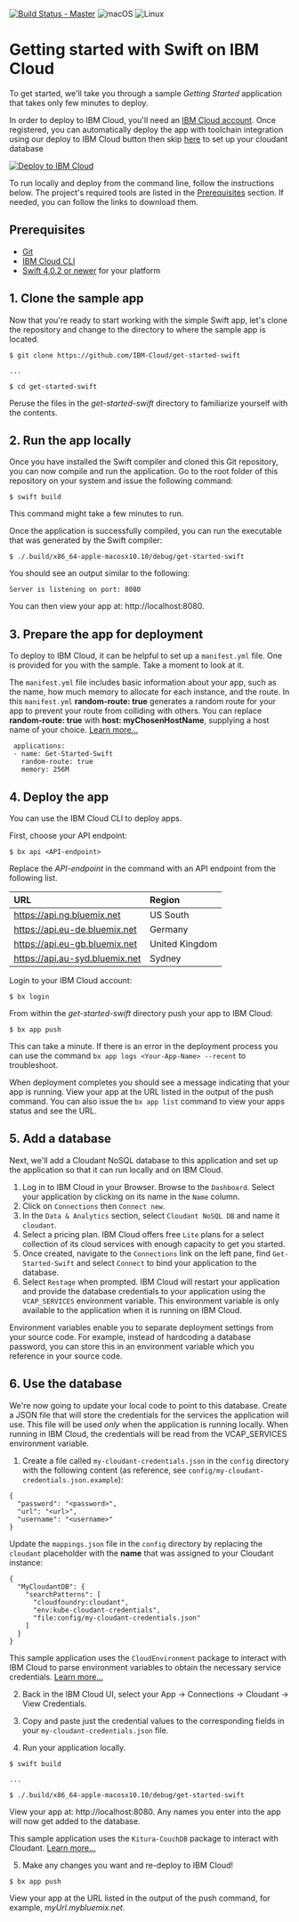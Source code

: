 [![Build Status - Master](https://travis-ci.org/IBM-Cloud/get-started-swift.svg?branch=master)](https://travis-ci.org/IBM-Cloud/get-started-swift)
![macOS](https://img.shields.io/badge/os-macOS-green.svg?style=flat)
![Linux](https://img.shields.io/badge/os-linux-green.svg?style=flat)

# Getting started with Swift on IBM Cloud
To get started, we'll take you through a sample *Getting Started* application that takes only few minutes to deploy.

In order to deploy to IBM Cloud, you'll need an [IBM Cloud account](https://console.ng.bluemix.net/registration/). Once registered, you can automatically deploy the app with toolchain integration using our deploy to IBM Cloud button then skip [here](#5-add-a-database) to set up your cloudant database

[![Deploy to IBM Cloud](https://bluemix.net/deploy/button.png)](https://bluemix.net/deploy?repository=https://github.com/IBM-Cloud/get-started-swift&branch=master)

To run locally and deploy from the command line, follow the instructions below. The project's required tools are listed in the [Prerequisites](#prerequisites) section. If needed, you can follow the links to download them.

## Prerequisites

* [Git](https://git-scm.com/downloads)
* [IBM Cloud CLI](https://console.bluemix.net/docs/cli/reference/bluemix_cli/all_versions.html#bluemix-cli-installer-downloads)
* [Swift 4.0.2 or newer](https://swift.org/download/) for your platform

## 1. Clone the sample app

Now that you're ready to start working with the simple Swift app, let's clone the repository and change to the directory to where the sample app is located.

```
$ git clone https://github.com/IBM-Cloud/get-started-swift

...

$ cd get-started-swift
```

Peruse the files in the *get-started-swift* directory to familiarize yourself with the contents.

## 2. Run the app locally

Once you have installed the Swift compiler and cloned this Git repository, you can now compile and run the application. Go to the root folder of this repository on your system and issue the following command:

```shell
$ swift build
```

This command might take a few minutes to run.

Once the application is successfully compiled, you can run the executable that was generated by the Swift compiler:
```
$ ./.build/x86_64-apple-macosx10.10/debug/get-started-swift
```

You should see an output similar to the following:

```
Server is listening on port: 8080
```

You can then view your app at: http://localhost:8080.

## 3. Prepare the app for deployment

To deploy to IBM Cloud, it can be helpful to set up a `manifest.yml` file. One is provided for you with the sample. Take a moment to look at it.

The `manifest.yml` file includes basic information about your app, such as the name, how much memory to allocate for each instance, and the route. In this `manifest.yml` **random-route: true** generates a random route for your app to prevent your route from colliding with others. You can replace **random-route: true** with **host: myChosenHostName**, supplying a host name of your choice. [Learn more...](https://console.bluemix.net/docs/manageapps/depapps.html#appmanifest)

```
 applications:
 - name: Get-Started-Swift
   random-route: true
   memory: 256M
```

## 4. Deploy the app

You can use the IBM Cloud CLI to deploy apps.

First, choose your API endpoint:

```
$ bx api <API-endpoint>
```

Replace the *API-endpoint* in the command with an API endpoint from the following list.

|URL                             |Region          |
|:-------------------------------|:---------------|
| https://api.ng.bluemix.net     | US South       |
| https://api.eu-de.bluemix.net  | Germany        |
| https://api.eu-gb.bluemix.net  | United Kingdom |
| https://api.au-syd.bluemix.net | Sydney         |

Login to your IBM Cloud account:

```
$ bx login
```

From within the *get-started-swift* directory push your app to IBM Cloud:

```
$ bx app push
```

This can take a minute. If there is an error in the deployment process you can use the command `bx app logs <Your-App-Name> --recent` to troubleshoot.

When deployment completes you should see a message indicating that your app is running.  View your app at the URL listed in the output of the push command.  You can also issue the `bx app list` command to view your apps status and see the URL.

## 5. Add a database

Next, we'll add a Cloudant NoSQL database to this application and set up the application so that it can run locally and on IBM Cloud.

1. Log in to IBM Cloud in your Browser. Browse to the `Dashboard`. Select your application by clicking on its name in the `Name` column.
2. Click on `Connections` then `Connect new`.
3. In the `Data & Analytics` section, select `Cloudant NoSQL DB` and name it `cloudant`.
4. Select a pricing plan. IBM Cloud offers free `Lite` plans for a select collection of its cloud services with enough capacity to get you started.
5. Once created, navigate to the `Connections` link on the left pane, find `Get-Started-Swift` and select `Connect` to bind your application to the database.
6. Select `Restage` when prompted. IBM Cloud will restart your application and provide the database credentials to your application using the `VCAP_SERVICES` environment variable. This environment variable is only available to the application when it is running on IBM Cloud.

Environment variables enable you to separate deployment settings from your source code. For example, instead of hardcoding a database password, you can store this in an environment variable which you reference in your source code.

## 6. Use the database

We're now going to update your local code to point to this database. Create a JSON file that will store the credentials for the services the application will use. This file will be used *only* when the application is running locally. When running in IBM Cloud, the credentials will be read from the VCAP_SERVICES environment variable.

1. Create a file called `my-cloudant-credentials.json` in the `config` directory with the following content (as reference, see `config/my-cloudant-credentials.json.example`):

 ```
 {
   "password": "<password>",
   "url": "<url>",
   "username": "<username>"
 }
 ```
Update the `mappings.json` file in the `config` directory by replacing the `cloudant` placeholder with the **name** that was assigned to your Cloudant instance:
```
{
  "MyCloudantDB": {
    "searchPatterns": [
      "cloudfoundry:cloudant",
      "env:kube-cloudant-credentials",
      "file:config/my-cloudant-credentials.json"
    ]
  }
}
```
This sample application uses the `CloudEnvironment` package to interact with IBM Cloud to parse environment variables to obtain the necessary service credentials. [Learn more...](https://packagecatalog.com/package/IBM-Swift/CloudEnvironment)

2. Back in the IBM Cloud UI, select your App -> Connections -> Cloudant -> View Credentials.

3. Copy and paste just the credential values to the corresponding fields in your `my-cloudant-credentials.json` file.

4. Run your application locally.

```
$ swift build

...

$ ./.build/x86_64-apple-macosx10.10/debug/get-started-swift
```

View your app at: http://localhost:8080. Any names you enter into the app will now get added to the database.

This sample application uses the `Kitura-CouchDB` package to interact with Cloudant. [Learn more...](https://packagecatalog.com/package/IBM-Swift/Kitura-CouchDB)

5. Make any changes you want and re-deploy to IBM Cloud!

```
$ bx app push
```

View your app at the URL listed in the output of the push command, for example, *myUrl.mybluemix.net*.
